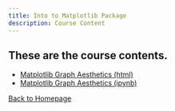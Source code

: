 ```yaml
---
title: Into to Matplotlib Package
description: Course Content
---
```

## These are the course contents.
- [Matplotlib Graph Aesthetics (html)](MatplotlibGraphAesthetics.html)
- [Matplotlib Graph Aesthetics (ipynb)](MatplotlibGraphAesthetics.ipynb)


[Back to Homepage](/index.md)

